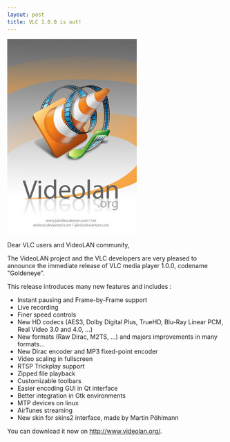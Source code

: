 ```yaml
---
layout: post
title: VLC 1.0.0 is out!
---
```


<img src="/assets/images/blog/VLC/VLC_2.jpg" alt="" />  


Dear VLC users and VideoLAN community,  


The VideoLAN project and the VLC developers are very pleased to announce the immediate release of VLC media player 1.0.0, codename "Goldeneye".  


This release introduces many new features and includes :  



*   Instant pausing and Frame-by-Frame support
*   Live recording
*   Finer speed controls
*   New HD codecs (AES3, Dolby Digital Plus, TrueHD, Blu-Ray Linear PCM, Real Video 3.0 and 4.0, ...)
*   New formats (Raw Dirac, M2TS, ...) and majors improvements in many formats...
*   New Dirac encoder and MP3 fixed-point encoder
*   Video scaling in fullscreen
*   RTSP Trickplay support
*   Zipped file playback
*   Customizable toolbars
*   Easier encoding GUI in Qt interface
*   Better integration in Gtk environments
*   MTP devices on linux
*   AirTunes streaming
*   New skin for skins2 interface, made by Martin Pöhlmann

You can download it now on http://www.videolan.org/.